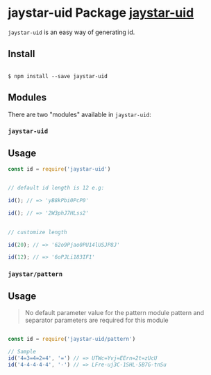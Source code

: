 # jaystar-uid Package [jaystar-uid ](https://github.com/Jaystar-Bee/jaystar-uid)

`jaystar-uid` is an easy way of generating id.   

## Install

```

$ npm install --save jaystar-uid

```

## Modules

There are two "modules" available in `jaystar-uid`:

### `jaystar-uid`

## Usage

```js
const id = require('jaystar-uid')


// default id length is 12 e.g:

id(); // => 'yB8kPbi0PcP0'

id(); // => '2W3phJ7HLss2'

  
// customize length

id(20); // => '62o9Pjao0PU14lUSJP8J'

id(12); // => '6oPJLi183IF1'
```

 
 ### `jaystar/pattern`


## Usage

> No default parameter value for the pattern module
> pattern and separator parameters are required for this module

```js

const id = require('jaystar-uid/pattern')

// Sample
id('4=3=4=2=4', '=') // => UTWc=Yvj=EErn=2t=zUcU
id('4-4-4-4-4', '-') // => LFre-uj3C-1SHL-5B7G-tnSu
```
